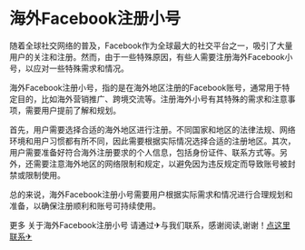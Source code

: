 # 海外Facebook注册小号

随着全球社交网络的普及，Facebook作为全球最大的社交平台之一，吸引了大量用户的关注和注册。然而，由于一些特殊原因，有些人需要注册海外Facebook小号，以应对一些特殊需求和情况。

海外Facebook注册小号，指的是在海外地区注册的Facebook账号，通常用于特定目的，比如海外营销推广、跨境交流等。注册海外小号有其特殊的需求和注意事项，需要用户提前了解和规划。

首先，用户需要选择合适的海外地区进行注册。不同国家和地区的法律法规、网络环境和用户习惯都有所不同，因此需要根据实际情况选择合适的注册地区。其次，用户需要准备好符合海外注册要求的个人信息，包括身份证件、联系方式等。另外，还需要注意海外地区的网络限制和规定，以避免因为违反规定而导致账号被封禁或限制使用。

总的来说，海外Facebook注册小号需要用户根据实际需求和情况进行合理规划和准备，以确保注册顺利和账号可持续使用。

更多 关于海外Facebook注册小号 请通过✈与我们联系，感谢阅读,谢谢！[点这里联系✈](https://c.k02.cc)